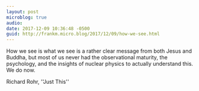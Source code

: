 ```yaml
---
layout: post
microblog: true
audio: 
date: 2017-12-09 10:36:48 -0500
guid: http://frankm.micro.blog/2017/12/09/how-we-see.html
---
```

How we see is what we see is a rather clear message from both Jesus and Buddha, but most of us never had the observational maturity, the psychology, and the insights of nuclear physics to actually understand this. We do now.

Richard Rohr, ''Just This''
